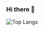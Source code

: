 ### Hi there 👋

![Top Langs](https://github-readme-stats.vercel.app/api/top-langs/?username=Vitoralvesraquel&theme=tokyonight&hide=Ruby&hide=HTML&card_width=500)


<!--
**Vitoralvesraquel/Vitoralvesraquel** is a ✨ _special_ ✨ repository because its `README.md` (this file) appears on your GitHub profile.

Here are some ideas to get you started:

- 🔭 I’m currently working on ...
- 🌱 I’m currently learning ...
- 👯 I’m looking to collaborate on ...
- 🤔 I’m looking for help with ...
- 💬 Ask me about ...
- 📫 How to reach me: ...
- 😄 Pronouns: ...
- ⚡ Fun fact: ...
-->
